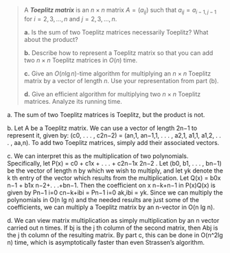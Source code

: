 > A **_Toeplitz matrix_** is an $n \times n$ matrix $A = (a_{ij})$ such that $a_{ij} = a_{i - 1, j - 1}$ for $i = 2, 3, \dots, n$ and $j = 2, 3, \dots, n$.
>
> **a.** Is the sum of two Toeplitz matrices necessarily Toeplitz? What about the product?
>
> **b.** Describe how to represent a Toeplitz matrix so that you can add two $n \times n$ Toeplitz matrices in $O(n)$ time.
>
> **c.** Give an $O(n\lg n)$-time algorithm for multiplying an $n \times n$ Toeplitz matrix by a vector of length $n$. Use your representation from part (b).
>
> **d.** Give an efficient algorithm for multiplying two $n \times n$ Toeplitz matrices. Analyze its running time.

a. The sum of two Toeplitz matrices is Toeplitz, but the product is not.

b. Let A be a Toeplitz matrix. We can use a vector of length 2n−1 to represent
it, given by: (c0, . . . , c2n−2) = (an,1, an−1,1, . . . , a2,1, a1,1, a1,2, . . . , aa,n). To
add two Toeplitz matrices, simply add their associated vectors.

c. We can interpret this as the multiplication of two polynomials. Specifically,
let P(x) = c0 + c1x + . . . + c2n−1x
2n−2
. Let (b0, b1, . . . , bn−1) be the vector
of length n by which we wish to multiply, and let yk denote the k
th entry
of the vector which results from the multiplication. Let Q(x) = b0x
n−1 +
b1x
n−2+. . .+bn−1. Then the coefficient on x
n−k+n−1
in P(x)Q(x) is given by
Pn−1
i=0 cn−k+ibi =
Pn−1
i=0 ak,ibi = yk. Since we can multiply the polynomials
in O(n lg n) and the needed results are just some of the coefficients, we can
multiply a Toeplitz matrix by an n-vector in O(n lg n).

d. We can view matrix multiplication as simply multiplication by an n vector
carried out n times. If bj is the j
th column of the second matrix, then Abj
is the j
th column of the resulting matrix. By part c, this can be done in
O(n^2lg n) time, which is asymptotically faster than even Strassen’s algorithm.
